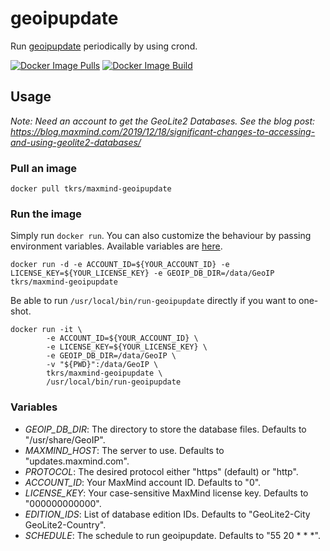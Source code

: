 # geoipupdate

Run [geoipupdate](https://github.com/maxmind/geoipupdate) periodically by using crond.

[![Docker Image Pulls](https://img.shields.io/docker/pulls/tkrs/maxmind-geoipupdate "Docker Image Pulls")](https://img.shields.io/docker/pulls/tkrs/maxmind-geoipupdate)
[![Docker Image Build](https://img.shields.io/docker/build/tkrs/maxmind-geoipupdate "Docker Image Build")](https://img.shields.io/docker/build/tkrs/maxmind-geoipupdate)

## Usage

*Note: Need an account to get the GeoLite2 Databases. See the blog post: https://blog.maxmind.com/2019/12/18/significant-changes-to-accessing-and-using-geolite2-databases/*

### Pull an image

```
docker pull tkrs/maxmind-geoipupdate
```

### Run the image

Simply run `docker run`. You can also customize the behaviour by passing environment variables. Available variables are [here](#variables).

```
docker run -d -e ACCOUNT_ID=${YOUR_ACCOUNT_ID} -e LICENSE_KEY=${YOUR_LICENSE_KEY} -e GEOIP_DB_DIR=/data/GeoIP tkrs/maxmind-geoipupdate
```

Be able to run `/usr/local/bin/run-geoipupdate` directly if you want to one-shot.

```
docker run -it \
        -e ACCOUNT_ID=${YOUR_ACCOUNT_ID} \
        -e LICENSE_KEY=${YOUR_LICENSE_KEY} \
        -e GEOIP_DB_DIR=/data/GeoIP \
        -v "${PWD}":/data/GeoIP \
        tkrs/maxmind-geoipupdate \
        /usr/local/bin/run-geoipupdate
```

### Variables

- *GEOIP_DB_DIR*: The directory to store the database files. Defaults to "/usr/share/GeoIP".
- *MAXMIND_HOST*: The server to use. Defaults to "updates.maxmind.com".
- *PROTOCOL*: The desired protocol either "https" (default) or "http".
- *ACCOUNT_ID*: Your MaxMind account ID. Defaults to "0".
- *LICENSE_KEY*: Your case-sensitive MaxMind license key. Defaults to "000000000000".
- *EDITION_IDS*: List of database edition IDs. Defaults to "GeoLite2-City GeoLite2-Country".
- *SCHEDULE*: The schedule to run geoipupdate. Defaults to "55 20 * * *".
